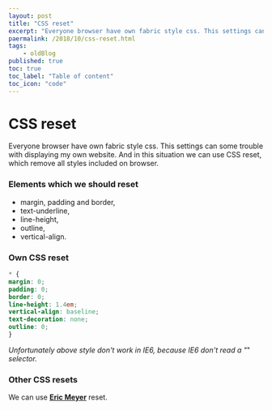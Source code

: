 ```yaml
---
layout: post
title: "CSS reset"
excerpt: "Everyone browser have own fabric style css. This settings can some trouble with displaying my own website. And in this situation we can use CSS reset, which remove all styles included on browser."
paermalink: /2018/10/css-reset.html
tags:
    - oldBlog
published: true
toc: true
toc_label: "Table of content"
toc_icon: "code"
--- 
```



# CSS reset

Everyone browser have own fabric style css. This settings can some trouble with displaying my own website. And in this situation we can use CSS reset, which remove all styles included on browser. 

### Elements which we should reset


- margin, padding and border,
- text-underline,
- line-height,
- outline,
- vertical-align.

### Own CSS reset

```css
* {
margin: 0;
padding: 0;
border: 0;
line-height: 1.4em;
vertical-align: baseline;
text-decoration: none;
outline: 0;
}
```

*Unfortunately above style don't work in IE6, because IE6 don't read a "*" *selector.*

### Other CSS resets

We can use [**Eric Meyer**](https://meyerweb.com/eric/tools/css/reset/) reset.

